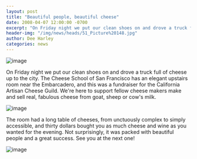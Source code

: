 ```yaml
---
layout: post
title: "Beautiful people, beautiful cheese"
date: 2008-04-07 12:00:00 -0700
excerpt: "On Friday night we put our clean shoes on and drove a truck full of cheese up to ..."
header-img: "/img/news/heads/51_Picture%20148.jpg"
author: Dee Harley
categories: news
---
```

![image](/img/news/51_Picture%20009.jpg)

On Friday night we put our clean shoes on and drove a truck full of
cheese up to the city. The Cheese School of San Francisco has an
elegant upstairs room near the Embarcadero, and this was a fundraiser
for the California Artisan Cheese Guild. We're here to support fellow
cheese makers make and sell real, fabulous cheese from goat, sheep or
cow's milk.



![image](/img/news/51_Picture%201071.jpg)

The room had a long table of cheeses, from unctuously complex to
simply accessible, and thirty dollars bought you as much cheese and
wine as you wanted for the evening. Not surprisingly, it was packed
with beautiful people and a great success. See you at the next one!

![image](/img/news/51_Picture%201581.jpg)

